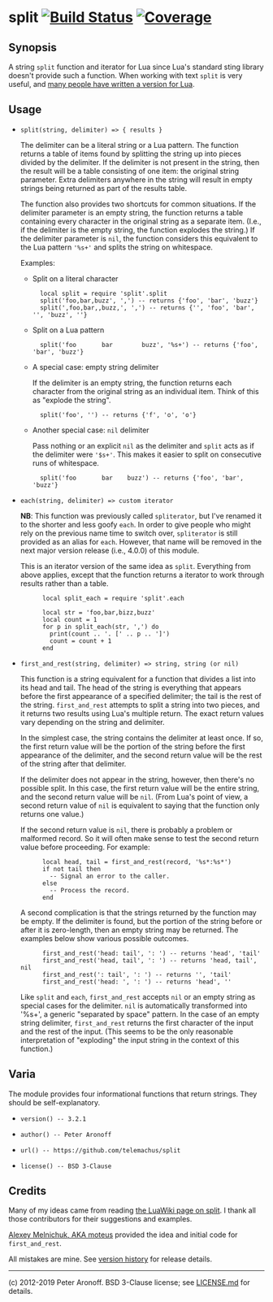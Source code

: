 # split [![Build Status](https://travis-ci.org/telemachus/split.svg?branch=master)](https://travis-ci.org/telemachus/split) [![Coverage](https://codecov.io/gh/telemachus/split/branch/master/graph/badge.svg)](https://codecov.io/gh/telemachus/split)

## Synopsis

A string `split` function and iterator for Lua since Lua's standard sting
library doesn't provide such a function. When working with text `split` is very
useful, and [many people have written a version for Lua][wiki].

[wiki]: http://lua-users.org/wiki/SplitJoin

## Usage

+ `split(string, delimiter) => { results }`	

  The delimiter can be a literal string or a Lua pattern. The function returns
  a table of items found by splitting the string up into pieces divided by the
  delimiter. If the delimiter is not present in the string, then the result
  will be a table consisting of one item: the original string parameter. Extra
  delimiters anywhere in the string will result in empty strings being returned
  as part of the results table.

  The function also provides two shortcuts for common situations. If the
  delimiter parameter is an empty string, the function returns a table
  containing every character in the original string as a separate item. (I.e.,
  if the delimiter is the empty string, the function explodes the string.) If
  the delimiter parameter is `nil`, the function considers this equivalent to
  the Lua pattern `'%s+'` and splits the string on whitespace.

  Examples:

    * Split on a literal character

            local split = require 'split'.split
            split('foo,bar,buzz', ',') -- returns {'foo', 'bar', 'buzz'}
            split(',foo,bar,,buzz,', ',') -- returns {'', 'foo', 'bar', '', 'buzz', ''}

    * Split on a Lua pattern

            split('foo       bar		buzz', '%s+') -- returns {'foo', 'bar', 'buzz'}

    * A special case: empty string delimiter

        If the delimiter is an empty string, the function returns each
        character from the original string as an individual item. Think of
        this as "explode the string".

            split('foo', '') -- returns {'f', 'o', 'o'}

    * Another special case: `nil` delimiter

        Pass nothing or an explicit `nil` as the delimiter and `split` acts as
        if the delimiter were `'$s+'`. This makes it easier to split on
        consecutive runs of whitespace.

            split('foo       bar	buzz') -- returns {'foo', 'bar', 'buzz'}

+ `each(string, delimiter) => custom iterator`

  **NB**: This function was previously called `spliterator`, but I've renamed
  it to the shorter and less goofy `each`. In order to give people who might
  rely on the previous name time to switch over, `spliterator` is still
  provided as an alias for `each`. However, that name will be removed in the
  next major version release (i.e., 4.0.0) of this module.

  This is an iterator version of the same idea as `split`. Everything from
  above applies, except that the function returns a iterator to work through
  results rather than a table.

            local split_each = require 'split'.each

            local str = 'foo,bar,bizz,buzz'
            local count = 1
            for p in split_each(str, ',') do
              print(count .. '. [' .. p .. ']')
              count = count + 1
            end

+ `first_and_rest(string, delimiter) => string, string (or nil)`

  This function is a string equivalent for a function that divides a list into
  its head and tail. The head of the string is everything that appears before
  the first appearance of a specified delimiter; the tail is the rest of the
  string. `first_and_rest` attempts to split a string into two pieces, and it
  returns two results using Lua's multiple return. The exact return values vary
  depending on the string and delimiter.

  In the simplest case, the string contains the delimiter at least once. If so,
  the first return value will be the portion of the string before the first
  appearance of the delimiter, and the second return value will be the rest of
  the string after that delimiter.

  If the delimiter does not appear in the string, however, then there's no
  possible split. In this case, the first return value will be the entire
  string, and the second return value will be `nil`. (From Lua's point of view,
  a second return value of `nil` is equivalent to saying that the function only
  returns one value.)

  If the second return value is `nil`, there is probably a problem or malformed
  record. So it will often make sense to test the second return value before
  proceeding. For example:

            local head, tail = first_and_rest(record, '%s*:%s*')
            if not tail then
              -- Signal an error to the caller.
            else
              -- Process the record.
            end

  A second complication is that the strings returned by the function may be
  empty. If the delimiter is found, but the portion of the string before or
  after it is zero-length, then an empty string may be returned. The examples
  below show various possible outcomes.

            first_and_rest('head: tail', ': ') -- returns 'head', 'tail'
            first_and_rest('head, tail', ': ') -- returns 'head, tail', nil
            first_and_rest(': tail', ': ') -- returns '', 'tail'
            first_and_rest('head: ', ': ') -- returns 'head', ''

  Like `split` and `each`, `first_and_rest` accepts `nil` or an empty string as
  special cases for the delimiter. `nil` is automatically transformed into
  '%s+', a generic "separated by space" pattern. In the case of an empty string
  delimiter, `first_and_rest` returns the first character of the input and the
  rest of the input. (This seems to be the only reasonable interpretation of
  "exploding" the input string in the context of this function.)

## Varia

The module provides four informational functions that return strings. They
should be self-explanatory.

+ `version() -- 3.2.1`

+ `author() -- Peter Aronoff`

+ `url() -- https://github.com/telemachus/split`

+ `license() -- BSD 3-Clause`

## Credits

Many of my ideas came from reading [the LuaWiki page on split][wiki]. I thank
all those contributors for their suggestions and examples.

[Alexey Melnichuk, AKA moteus][moteus] provided the idea and initial code for
`first_and_rest`.

All mistakes are mine. See [version history][c] for release details.

[moteus]: https://bitbucket.org/moteus
[c]: /CHANGES.md

---

(c) 2012-2019 Peter Aronoff. BSD 3-Clause license; see [LICENSE.md][li] for
details.

[li]: /LICENSE.md
